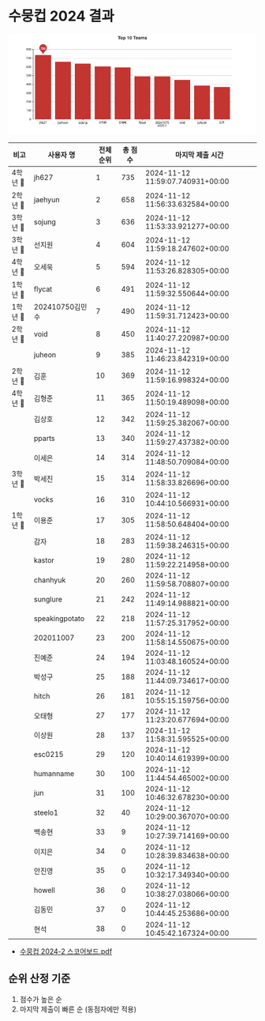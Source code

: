 # 수뭉컵 2024 결과

![Top 10 Teams](/docs/Top%2010%20Teams.png)

| 비고     | 사용자 명       | 전체 순위 | 총 점수 | 마지막 제출 시간                 |
| -------- | --------------- | --------- | ------- | -------------------------------- |
| 4학년 🥇 | jh627           | 1         | 735     | 2024-11-12 11:59:07.740931+00:00 |
| 2학년 🥇 | jaehyun         | 2         | 658     | 2024-11-12 11:56:33.632584+00:00 |
| 3학년 🥇 | sojung          | 3         | 636     | 2024-11-12 11:53:33.921277+00:00 |
| 3학년 🥈 | 선지원          | 4         | 604     | 2024-11-12 11:59:18.247602+00:00 |
| 4학년 🥈 | 오세욱          | 5         | 594     | 2024-11-12 11:53:26.828305+00:00 |
| 1학년 🥇 | flycat          | 6         | 491     | 2024-11-12 11:59:32.550644+00:00 |
| 1학년 🥈 | 202410750김민수 | 7         | 490     | 2024-11-12 11:59:31.712423+00:00 |
| 2학년 🥈 | void            | 8         | 450     | 2024-11-12 11:40:27.220987+00:00 |
|          | juheon          | 9         | 385     | 2024-11-12 11:46:23.842319+00:00 |
| 2학년 🥉 | 김훈            | 10        | 369     | 2024-11-12 11:59:16.998324+00:00 |
| 4학년 🥉 | 김형준          | 11        | 365     | 2024-11-12 11:50:19.489098+00:00 |
|          | 김상호          | 12        | 342     | 2024-11-12 11:59:25.382067+00:00 |
|          | pparts          | 13        | 340     | 2024-11-12 11:59:27.437382+00:00 |
|          | 이세은          | 14        | 314     | 2024-11-12 11:48:50.709084+00:00 |
| 3학년 🥉 | 박세진          | 15        | 314     | 2024-11-12 11:58:33.826696+00:00 |
|          | vocks           | 16        | 310     | 2024-11-12 10:44:10.566931+00:00 |
| 1학년 🥉 | 이용준          | 17        | 305     | 2024-11-12 11:58:50.648404+00:00 |
|          | 감자            | 18        | 283     | 2024-11-12 11:59:38.246315+00:00 |
|          | kastor          | 19        | 280     | 2024-11-12 11:59:22.214958+00:00 |
|          | chanhyuk        | 20        | 260     | 2024-11-12 11:59:58.708807+00:00 |
|          | sunglure        | 21        | 242     | 2024-11-12 11:49:14.988821+00:00 |
|          | speakingpotato  | 22        | 218     | 2024-11-12 11:57:25.317952+00:00 |
|          | 202011007       | 23        | 200     | 2024-11-12 11:58:14.550675+00:00 |
|          | 진예준          | 24        | 194     | 2024-11-12 11:03:48.160524+00:00 |
|          | 박성구          | 25        | 188     | 2024-11-12 11:44:09.734617+00:00 |
|          | hitch           | 26        | 181     | 2024-11-12 10:55:15.159756+00:00 |
|          | 오태형          | 27        | 177     | 2024-11-12 11:23:20.677694+00:00 |
|          | 이상원          | 28        | 137     | 2024-11-12 11:58:31.595525+00:00 |
|          | esc0215         | 29        | 120     | 2024-11-12 10:40:14.619399+00:00 |
|          | humanname       | 30        | 100     | 2024-11-12 11:44:54.465002+00:00 |
|          | jun             | 31        | 100     | 2024-11-12 10:46:32.678230+00:00 |
|          | steelo1         | 32        | 40      | 2024-11-12 10:29:00.367070+00:00 |
|          | 백송현          | 33        | 9       | 2024-11-12 10:27:39.714169+00:00 |
|          | 이지은          | 34        | 0       | 2024-11-12 10:28:39.834638+00:00 |
|          | 안진영          | 35        | 0       | 2024-11-12 10:32:17.349340+00:00 |
|          | howell          | 36        | 0       | 2024-11-12 10:38:27.038066+00:00 |
|          | 김동민          | 37        | 0       | 2024-11-12 10:44:45.253686+00:00 |
|          | 현석            | 38        | 0       | 2024-11-12 10:45:42.167324+00:00 |

-   [수뭉컵 2024-2 스코어보드.pdf](docs/SOOMOONGCUP%20|%20수뭉컵%202024-2%20본선대회%20-%20전학년%20스코어보드.pdf)


## 순위 산정 기준

1. 점수가 높은 순
2. 마지막 제출이 빠른 순 (동점자에만 적용)
